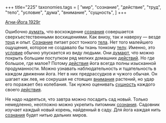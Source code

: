 +++
title="225"
taxonomies.tags = [
 "мир",
 "сознание",
 "действие",
 "труд",
 "тело",
 "условие",
 "дума",
 "внимание",
 "сущность",
]
+++

[Агни-Йога 1929г](/agni/1929)

Ошибочно [думать](/tags/дума), что восхождение [сознания](/tags/сознание) совершается сверхъестественными восхищениями. Как внизу, так и наверху — везде [труд](/tags/труд) и опыт. [Сознание](/tags/сознание) питает рост тонкого [тела](/tags/тело). Нет того малейшего ощущения, которое не создавало бы ткань тонкому [телу](/tags/тело). Именно, это [условие](/tags/условие) обычно упускается из виду людьми. Они [думают](/tags/дума), что можно покрыть большим поступком ряд мелких домашних [действий](/tags/действие). Но где большое, где малое? Потому [действия](/tags/действие) йога всегда полны изысканной продуманности. Можно узнавать наблюдательность и тщательность в каждом движении йога. Нет в них предрассудков и чужого обычая. Он шагает как лев, не сокрушая не стоящих [внимания](/tags/внимание) растений, но удар его поражает без колебания. Так нужно оценивать [сущность](/tags/сущность) каждого своего [действия](/tags/действие).   

Не надо надеяться, что завтра можно посадить сад новый. Только немедленно, неотложно можно укрепить питомник [сознания](/tags/сознание). Садовник изучает каждый новый корень, найденный в саду. Для йога каждая нить [сознания](/tags/сознание) будет нитью дальних миров.